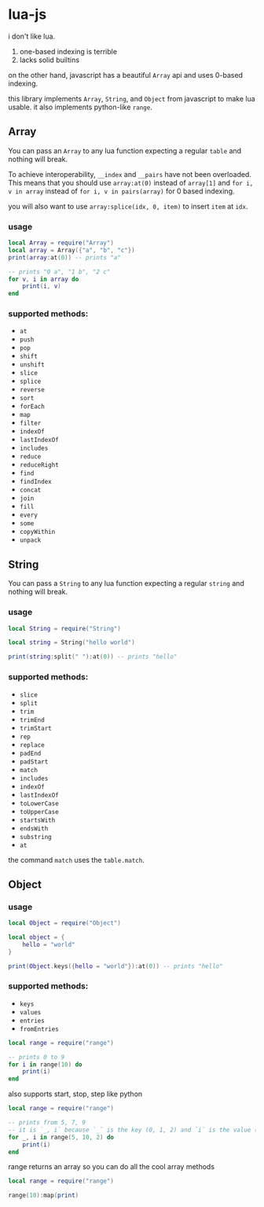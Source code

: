 lua-js
======

i don't like lua.

1. one-based indexing is terrible
2. lacks solid builtins

on the other hand, javascript has a beautiful `Array` api and uses 0-based indexing.

this library implements `Array`, `String`, and `Object` from javascript to make lua usable.
it also implements python-like `range`.

Array
-----

You can pass an `Array` to any lua function expecting a regular `table` and nothing will break.

To achieve interoperability, `__index` and `__pairs` have not been overloaded.
This means that you should use `array:at(0)` instead of `array[1]` and `for i,
v in array` instead of `for i, v in pairs(array)` for 0 based indexing.

you will also want to use `array:splice(idx, 0, item)` to insert `item` at `idx`. 

### usage
```lua
local Array = require("Array")
local array = Array({"a", "b", "c"})
print(array:at(0)) -- prints "a"

-- prints "0 a", "1 b", "2 c"
for v, i in array do
    print(i, v)
end

```

### supported methods:

 - `at`
 - `push`
 - `pop`
 - `shift`
 - `unshift`
 - `slice`
 - `splice`
 - `reverse`
 - `sort`
 - `forEach`
 - `map`
 - `filter`
 - `indexOf`
 - `lastIndexOf`
 - `includes`
 - `reduce`
 - `reduceRight`
 - `find`
 - `findIndex`
 - `concat`
 - `join`
 - `fill`
 - `every`
 - `some`
 - `copyWithin`
 - `unpack`

String
------

You can pass a `String` to any lua function expecting a regular `string` and nothing will break.

### usage

```lua
local String = require("String")

local string = String("hello world")

print(string:split(" "):at(0)) -- prints "hello"
```

### supported methods:
 - `slice`
 - `split`
 - `trim`
 - `trimEnd`
 - `trimStart`
 - `rep`
 - `replace`
 - `padEnd`
 - `padStart`
 - `match`
 - `includes`
 - `indexOf`
 - `lastIndexOf`
 - `toLowerCase`
 - `toUpperCase`
 - `startsWith`
 - `endsWith`
 - `substring`
 - `at`

the command `match` uses the `table.match`.

Object
------

### usage

```lua
local Object = require("Object")

local object = {
    hello = "world"
}

print(Object.keys({hello = "world"}):at(0)) -- prints "hello"
```

### supported methods:
 - `keys`
 - `values`
 - `entries`
 - `fromEntries`


```lua
local range = require("range")

-- prints 0 to 9
for i in range(10) do
    print(i)
end
```

also supports start, stop, step like python

```lua
local range = require("range")

-- prints from 5, 7, 9
-- it is `_, i` because `_` is the key (0, 1, 2) and `i` is the value (5, 7, 9)
for _, i in range(5, 10, 2) do
    print(i)
end
```

range returns an array so you can do all the cool array methods

```lua
local range = require("range")

range(10):map(print)
```
